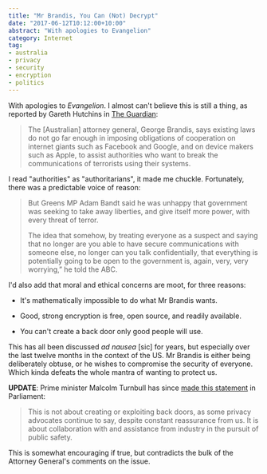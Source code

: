 ```yaml
---
title: "Mr Brandis, You Can (Not) Decrypt"
date: "2017-06-12T10:12:00+10:00"
abstract: "With apologies to Evangelion"
category: Internet
tag:
- australia
- privacy
- security
- encryption
- politics
---
```

With apologies to *Evangelion*. I almost can't believe this is still a thing, as reported by Gareth Hutchins in [The Guardian]:

> The [Australian] attorney general, George Brandis, says existing laws do not go far enough in imposing obligations of cooperation on internet giants such as Facebook and Google, and on device makers such as Apple, to assist authorities who want to break the communications of terrorists using their systems.

I read "authorities" as "authoritarians", it made me chuckle. Fortunately, there was a predictable voice of reason:

> But Greens MP Adam Bandt said he was unhappy that government was seeking to take away liberties, and give itself more power, with every threat of terror.
> 
> The idea that somehow, by treating everyone as a suspect and saying that no longer are you able to have secure communications with someone else, no longer can you talk confidentially, that everything is potentially going to be open to the government is, again, very, very worrying,” he told the ABC.

I'd also add that moral and ethical concerns are moot, for three reasons:

* It's mathematically impossible to do what Mr Brandis wants.

* Good, strong encryption is free, open source, and readily available. 

* You can't create a back door only good people will use.

This has all been discussed *ad nausea* [sic] for years, but especially over the last twelve months in the context of the US. Mr Brandis is either being deliberately obtuse, or he wishes to compromise the security of everyone. Which kinda defeats the whole mantra of wanting to protect us.

**UPDATE**: Prime minister Malcolm Turnbull has since [made this statement] in Parliament:

> This is not about creating or exploiting back doors, as some privacy advocates continue to say, despite constant reassurance from us. It is about collaboration with and assistance from industry in the pursuit of public safety.

This is somewhat encouraging if true, but contradicts the bulk of the Attorney General's comments on the issue.

[The Guardian]: https://www.theguardian.com/australia-news/2017/jun/11/coalition-wants-law-changed-to-allow-decryption-of-terrorist-communications
[made this statement]: https://www.theguardian.com/australia-news/live/2017/jun/13/nick-xenophon-australia-faces-recession-unless-energy-policy-tackled-politics-live?page=with:block-593f4be7e4b00493c827c33c#block-593f4be7e4b00493c827c33c

